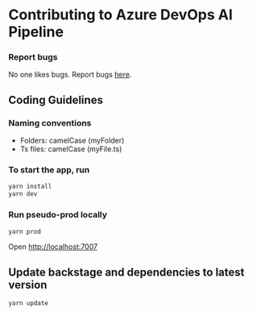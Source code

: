 # Contributing to Azure DevOps AI Pipeline

### Report bugs

No one likes bugs. Report bugs [here](https://github.com/Serviceware/azure-devops-ai-pipeline/issues).

## Coding Guidelines

### Naming conventions

- Folders: camelCase (myFolder)
- Ts files: camelCase (myFile.ts)

### To start the app, run

```sh
yarn install
yarn dev
```

### Run pseudo-prod locally

```sh
yarn prod
```

Open <http://localhost:7007>

## Update backstage and dependencies to latest version

```sh
yarn update
```


